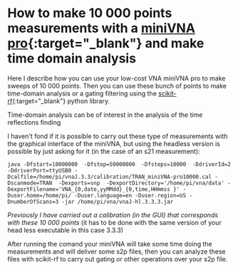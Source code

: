 # How to make 10 000 points measurements with a [miniVNA pro](http://miniradiosolutions.com/minivna-pro/){:target="_blank"} and make time domain analysis

Here I describe how you can use your low-cost VNA miniVNA pro to make sweeps of 10 000 points. Then you can use these bunch of points to make time-domain analysis or a gating filtering using the [scikit-rf](http://scikit-rf.org/){:target="_blank"} python library. 

Time-domain analysis can be of interest in the analysis of the time reflections finding 


I haven't fond if it is possible to carry out these type of measurements with the graphical interface of the miniVNA, but using the headless version is possible by just asking for it (in the case of an s21 measurement): 

```
java -Dfstart=10000000  -Dfstop=50000000  -Dfsteps=10000  -DdriverId=2  -DdriverPort=ttyUSB0 -Dcalfile=/home/pi/vnaJ.3.3/calibration/TRAN_miniVNA-pro10000.cal -Dscanmode=TRAN  -Dexports=snp  -DexportDirectory='/home/pi/vna/data' -DexportFilename='VNA_{0,date,yyMMdd}_{0,time,HHmmss }' -Duser.home=/home/pi/ -Duser.language=en -Duser.region=US -DnumberOfScans=3 -jar /home/pi/vna/vnaJ-hl.3.3.3.jar
```

_Previously I have carried out a calibration (in the GUI) that corresponds with these 10 000 points_ (it has to be done with the same version of your head less executable in this case 3.3.3)

After running the comand your miniVNA will take some time doing the measurements and will deliver some s2p files, then you can analyze these files with scikit-rf to carry out gating or other operations over your s2p file.


